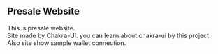 ## Presale Website

This is presale website.<br />
Site made by Chakra-UI. you can learn about chakra-ui by this project.<br />
Also site show sample wallet connection.
